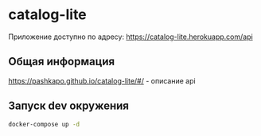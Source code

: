 # catalog-lite
Приложение доступно по адресу: https://catalog-lite.herokuapp.com/api

## Общая информация
https://pashkapo.github.io/catalog-lite/#/ - описание api

## Запуск dev окружения
```bash
docker-compose up -d
```